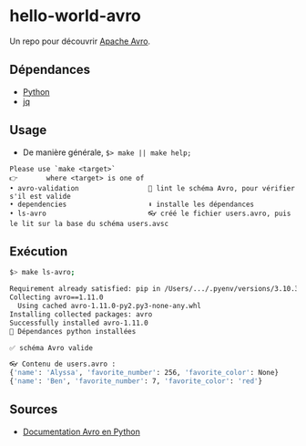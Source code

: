 # hello-world-avro

Un repo pour découvrir [Apache Avro](https://avro.apache.org/).

## Dépendances

- [Python](./.python-version)
- [jq](https://stedolan.github.io/jq/)

## Usage

- De manière générale, `$> make || make help;`

```plaintext
Please use `make <target>`
👉       where <target> is one of
• avro-validation                 🔎 lint le schéma Avro, pour vérifier s'il est valide
• dependencies                    ⬇️ installe les dépendances
• ls-avro                         👓 créé le fichier users.avro, puis le lit sur la base du schéma users.avsc
```

## Exécution

```sh
$> make ls-avro;

Requirement already satisfied: pip in /Users/.../.pyenv/versions/3.10.3/envs/py-avro-3.10.3/lib/python3.10/site-packages (22.0.4)
Collecting avro==1.11.0
  Using cached avro-1.11.0-py2.py3-none-any.whl
Installing collected packages: avro
Successfully installed avro-1.11.0
🏁 Dépendances python installées

✅ schéma Avro valide

👓 Contenu de users.avro :
{'name': 'Alyssa', 'favorite_number': 256, 'favorite_color': None}
{'name': 'Ben', 'favorite_number': 7, 'favorite_color': 'red'}
```

## Sources

- [Documentation Avro en Python](https://avro.apache.org/docs/current/gettingstartedpython.html)